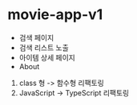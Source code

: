 # movie-app-v1

- 검색 페이지
- 검색 리스트 노출
- 아이템 상세 페이지
- About

1. class 형 -> 함수형 리팩토링
2. JavaScript -> TypeScript 리팩토링
